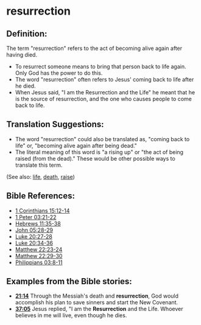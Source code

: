 # resurrection #

## Definition: ##

The term "resurrection" refers to the act of becoming alive again after having died.

* To resurrect someone means to bring that person back to life again. Only God has the power to do this.
* The word "resurrection" often refers to Jesus' coming back to life after he died.
* When Jesus said, "I am the Resurrection and the Life" he meant that he is the source of resurrection, and the one who causes people to come back to life.

## Translation Suggestions: ##

* The word "resurrection" could also be translated as, "coming back to life" or, "becoming alive again after being dead."
* The literal meaning of this word is "a rising up" or "the act of being raised (from the dead)." These would be other possible ways to translate this term.

(See also: [life](../kt/life.md), [death](../kt/death.md), [raise](../kt/raise.md))

## Bible References: ##

* [1 Corinthians 15:12-14](en/tn/1co/help/15/12)
* [1 Peter 03:21-22](en/tn/1pe/help/03/21)
* [Hebrews 11:35-38](en/tn/heb/help/11/35)
* [John 05:28-29](en/tn/jhn/help/05/28)
* [Luke 20:27-28](en/tn/luk/help/20/27)
* [Luke 20:34-36](en/tn/luk/help/20/34)
* [Matthew 22:23-24](en/tn/mat/help/22/23)
* [Matthew 22:29-30](en/tn/mat/help/22/29)
* [Philippians 03:8-11](en/tn/php/help/03/08)

## Examples from the Bible stories: ##

* __[21:14](en/tn/obs/help/21/14)__ Through the Messiah's death and __resurrection__, God would accomplish his plan to save sinners and start the New Covenant.
* __[37:05](en/tn/obs/help/37/05)__ Jesus replied, "I am the __Resurrection__  and the Life. Whoever believes in me will live, even though he dies.